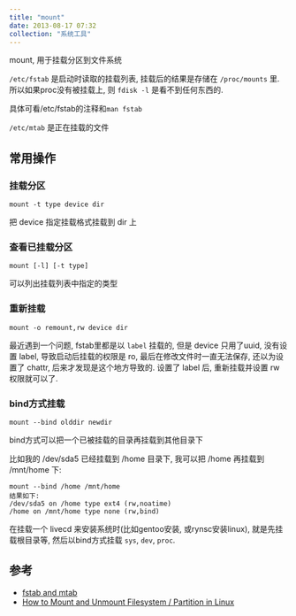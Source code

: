 ```yaml
---
title: "mount"
date: 2013-08-17 07:32
collection: "系统工具"
---
```



mount, 用于挂载分区到文件系统

`/etc/fstab` 是启动时读取的挂载列表, 挂载后的结果是存储在 `/proc/mounts` 里. 所以如果proc没有被挂载上, 则 `fdisk -l` 是看不到任何东西的.

具体可看/etc/fstab的注释和`man fstab`

`/etc/mtab` 是正在挂载的文件

## 常用操作 ##

### 挂载分区 ###

	mount -t type device dir

把 device 指定挂载格式挂载到 dir 上

### 查看已挂载分区 ###

	mount [-l] [-t type]

可以列出挂载列表中指定的类型

### 重新挂载 ###

	mount -o remount,rw device dir

最近遇到一个问题, fstab里都是以 `label` 挂载的, 但是 device 只用了uuid, 没有设置 label, 导致启动后挂载的权限是 ro, 最后在修改文件时一直无法保存, 还以为设置了 chattr, 后来才发现是这个地方导致的. 设置了 label 后, 重新挂载并设置 rw 权限就可以了.

### bind方式挂载 ###

	mount --bind olddir newdir

bind方式可以把一个已被挂载的目录再挂载到其他目录下

比如我的 /dev/sda5 已经挂载到 /home 目录下, 我可以把 /home 再挂载到 /mnt/home 下:

	mount --bind /home /mnt/home
	结果如下:
	/dev/sda5 on /home type ext4 (rw,noatime)
	/home on /mnt/home type none (rw,bind)

在挂载一个 livecd 来安装系统时(比如gentoo安装, 或rynsc安装linux), 就是先挂载根目录等, 然后以bind方式挂载 `sys`, `dev`, `proc`.



## 参考 ##

* [fstab and mtab](http://www.brunolinux.com/02-The_Terminal/Fstab_and_Mtab.html)
* [How to Mount and Unmount Filesystem / Partition in Linux](http://www.thegeekstuff.com/2013/01/mount-umount-examples/)

